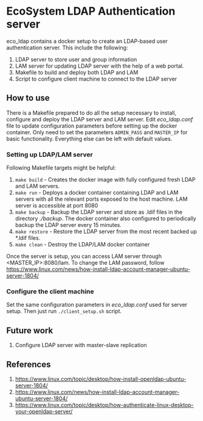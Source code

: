 
# EcoSystem LDAP Authentication server

eco_ldap contains a docker setup to create an LDAP-based user authentication server. This include the following:

 1. LDAP server to store user and group information
 2. LAM server for updating LDAP server with the help of a web portal.
 3. Makefile to build and deploy both LDAP and LAM
 4. Script to configure client machine to connect to the LDAP server

## How to use
There is a Makefile prepared to do all the setup necessary to install, configure and deploy the LDAP server and LAM server. Edit *eco_ldap.conf* file to update configuration parameters before setting up the docker container. Only need to set the parameters `ADMIN_PASS` and `MASTER_IP` for basic functionality. Everything else can be left with default values.

### Setting up LDAP/LAM server
Following Makefile targets might be helpful:

 1. `make build` - Creates the docker image with fully configured fresh LDAP and LAM servers. 
 2. `make run` - Deploys a docker container containing LDAP and LAM servers with all the relevant ports exposed to the host machine. LAM server is accessible at port 8080
 3. `make backup` - Backup the LDAP server and store as .ldif files in the directory *./backup*. The docker container also configured to periodically backup the LDAP server every 15 minutes.
 4. `make restore` - Restore the LDAP server from the most recent backed up *.ldif files.
 5. `make clean` - Destroy the LDAP/LAM docker container

Once the server is setup, you can access LAM server through <MASTER_IP>:8080/lam. To change the LAM password, follow https://www.linux.com/news/how-install-ldap-account-manager-ubuntu-server-1804/

### Configure the client machine
Set the same configuration parameters in *eco_ldap.conf* used for server setup. Then just run `./client_setup.sh` script.

## Future work

 1. Configure LDAP server with master-slave replication

## References
1. https://www.linux.com/topic/desktop/how-install-openldap-ubuntu-server-1804/
2. https://www.linux.com/news/how-install-ldap-account-manager-ubuntu-server-1804/
3. https://www.linux.com/topic/desktop/how-authenticate-linux-desktop-your-openldap-server/
